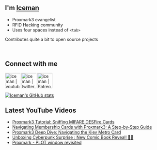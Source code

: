 ## I'm [Iceman][website]

- Proxmark3 evangelist
- RFID Hacking community
- Uses four spaces instead of `<tab>`

Contributes quite a bit to open source projects

<br />

## Connect with me

[<img align="left" alt="iceman | youtube" height="50px" src="https://upload.wikimedia.org/wikipedia/commons/0/09/YouTube_full-color_icon_%282017%29.svg" />][youtube]
[<img align="left" alt="iceman | twitter" height="50px" src="https://upload.wikimedia.org/wikipedia/commons/thumb/6/6b/Twitter_Logo_Blue.png/640px-Twitter_Logo_Blue.png" />][twitter]
[<img align="left" alt="iceman | Patreon" height="50px" src="https://upload.wikimedia.org/wikipedia/commons/5/5a/Patreon_logomark.svg" />][patreon]

<br /><br /><br />

[![Iceman's GitHub stats](https://github-readme-stats.vercel.app/api?username=iceman1001&show_icons=true&theme=calm)](https://github.com/anuraghazra/github-readme-stats)


## Latest YouTube Videos
<!-- YOUTUBE:START -->
- [Proxmark3 Tutorial: Sniffing MIFARE DESFire Cards](https://www.youtube.com/watch?v=vBkjvBFtog4)
- [Navigating Membership Cards with Proxmark3: A Step-by-Step Guide](https://www.youtube.com/watch?v=rpdpYnOwyw4)
- [Proxmark3 Deep Dive: Navigating the Kiev Metro Card](https://www.youtube.com/watch?v=JCZt0N-bPUc)
- [Unboxing Cyberpunk Surprise : New Comic Book Reveal! 🎁🤖](https://www.youtube.com/watch?v=kekyZq2l394)
- [Proxmark - PLOT window revisited](https://www.youtube.com/watch?v=7L-8MkSym8c)
<!-- YOUTUBE:END -->

[website]: http://www.icedev.se
[twitter]: https://twitter.com/herrmann1001
[youtube]: https://www.youtube.com/c/ChrisHerrmann1001
[patreon]: https://www.patreon.com/iceman1001
